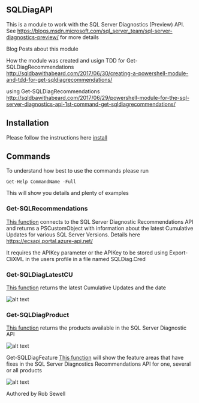 ## SQLDiagAPI

This is a module to work with the SQL Server Diagnostics (Preview) API. See https://blogs.msdn.microsoft.com/sql_server_team/sql-server-diagnostics-preview/ for more details 

Blog Posts about this module

How the module was created and usign TDD for Get-SQLDiagRecommendations
http://sqldbawithabeard.com/2017/06/30/creating-a-powershell-module-and-tdd-for-get-sqldiagrecommendations/ 

using Get-SQLDiagRecommendations
http://sqldbawithabeard.com/2017/06/29/powershell-module-for-the-sql-server-diagnostics-api-1st-command-get-sqldiagrecommendations/

## Installation

Please follow the instructions here [install](install.md)

## Commands

To understand how best to use the commands please run

    Get-Help CommandName -Full

This will show you details and plenty of examples

### Get-SQLRecommendations

[This function](functions\Get-SQLRecommendations.ps1) connects to the SQL Server Diagnostic Recommendations API and returns a PSCustomObject 
with information about the latest Cumulative Updates for various SQL Server Versions. 
Details here https://ecsapi.portal.azure-api.net/

It requires the APIKey parameter or the APIKey to be stored using Export-CliXML in the users profile
in a file named SQLDiag.Cred

### Get-SQLDiagLatestCU

[This function](functions\Get-SQLDiagLatestCU.ps1) returns the latest Cumulative Updates and the date 

![alt text](https://newsqldbawiththebeard.files.wordpress.com/2017/06/get-sqldiagproduct-screenshot1.png "Get-SQLDiagLatestCU")

### Get-SQLDiagProduct

[This function](functions\Get-SQLDiagProduct.ps1) returns the products available in the SQL Server Diagnostic API

![alt text](https://newsqldbawiththebeard.files.wordpress.com/2017/06/screenshot1.png "Get-SQLDiagProduct")

Get-SQLDiagFeature
[This function](functions\Get-SQLDiagFeature.ps1) will show the feature areas that have fixes in the SQL Server Diagnostics Recommendations API for one, several or all products

![alt text](https://newsqldbawiththebeard.files.wordpress.com/2017/06/get-sqldiagproduct-screenshot1.png "Get-SQLDiagFeature")


Authored by Rob Sewell

